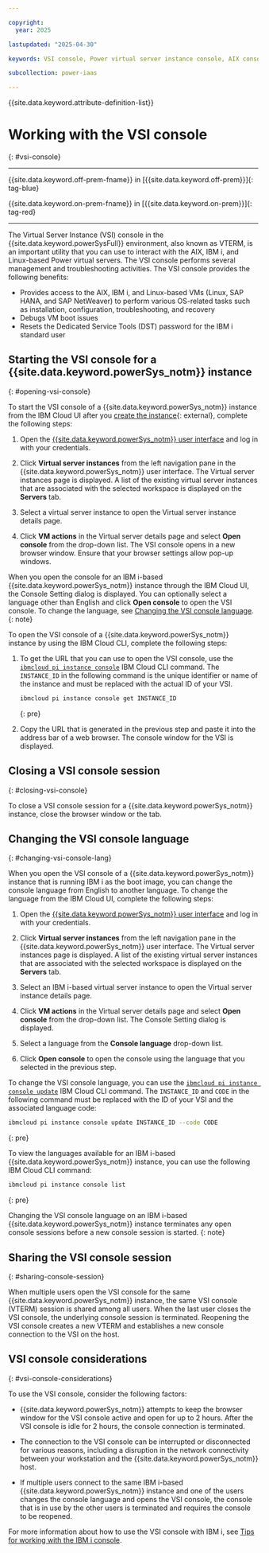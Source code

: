 ```yaml
---

copyright:
  year: 2025

lastupdated: "2025-04-30"

keywords: VSI console, Power virtual server instance console, AIX console, IBM i console, PowerVS console, VTERM, vterm

subcollection: power-iaas

---
```


{{site.data.keyword.attribute-definition-list}}

# Working with the VSI console
{: #vsi-console}

---

{{site.data.keyword.off-prem-fname}} in [{{site.data.keyword.off-prem}}]{: tag-blue}


{{site.data.keyword.on-prem-fname}} in [{{site.data.keyword.on-prem}}]{: tag-red}


---

The Virtual Server Instance (VSI) console in the {{site.data.keyword.powerSysFull}} environment, also known as VTERM, is an important utility that you can use to interact with the AIX, IBM i, and Linux-based Power virtual servers. The VSI console performs several management and troubleshooting activities. The VSI console provides the following benefits:

- Provides access to the AIX, IBM i, and Linux-based VMs (Linux, SAP HANA, and SAP NetWeaver) to perform various OS-related tasks such as installation, configuration, troubleshooting, and recovery
- Debugs VM boot issues
- Resets the Dedicated Service Tools (DST) password for the IBM i standard user

## Starting the VSI console for a {{site.data.keyword.powerSys_notm}} instance
{: #opening-vsi-console}

To start the VSI console of a {{site.data.keyword.powerSys_notm}} instance from the IBM Cloud UI after you [create the instance](/docs/power-iaas?topic=power-iaas-creating-power-virtual-server){: external}, complete the following steps:

1. Open the [{{site.data.keyword.powerSys_notm}} user interface](https://cloud.ibm.com/power/overview) and log in with your credentials.

2. Click **Virtual server instances** from the left navigation pane in the {{site.data.keyword.powerSys_notm}} user interface. The Virtual server instances page is displayed. A list of the existing virtual server instances that are associated with the selected workspace is displayed on the **Servers** tab.

3. Select a virtual server instance to open the Virtual server instance details page.

4. Click **VM actions** in the Virtual server details page and select **Open console** from the drop-down list. The VSI console opens in a new browser window. Ensure that your browser settings allow pop-up windows.

  When you open the console for an IBM i-based {{site.data.keyword.powerSys_notm}} instance through the IBM Cloud UI, the Console Setting dialog is displayed. You can optionally select a language other than English and click **Open console** to open the VSI console. To change the language, see [Changing the VSI console language](#changing-vsi-console-lang).
  {: note}

To open the VSI console of a {{site.data.keyword.powerSys_notm}} instance by using the IBM Cloud CLI, complete the following steps:

1. To get the URL that you can use to open the VSI console, use the [`ibmcloud pi instance console`](/docs/power-iaas?topic=power-iaas-power-iaas-cli-reference-v1#ibmcloud-pi-instance-get) IBM Cloud CLI command. The `INSTANCE_ID` in the following command is the unique identifier or name of the instance and must be replaced with the actual ID of your VSI.

    ```sh
    ibmcloud pi instance console get INSTANCE_ID
    ```
    {: pre}

2. Copy the URL that is generated in the previous step and paste it into the address bar of a web browser. The console window for the VSI is displayed.

## Closing a VSI console session
{: #closing-vsi-console}

To close a VSI console session for a {{site.data.keyword.powerSys_notm}} instance, close the browser window or the tab.

## Changing the VSI console language
{: #changing-vsi-console-lang}

When you open the VSI console of a {{site.data.keyword.powerSys_notm}} instance that is running IBM i as the boot image, you can change the console language from English to another language. To change the language from the IBM Cloud UI, complete the following steps:

1. Open the [{{site.data.keyword.powerSys_notm}} user interface](https://cloud.ibm.com/power/overview) and log in with your credentials.

2. Click **Virtual server instances** from the left navigation pane in the {{site.data.keyword.powerSys_notm}} user interface. The Virtual server instances page is displayed. A list of the existing virtual server instances that are associated with the selected workspace is displayed on the **Servers** tab.

3. Select an IBM i-based virtual server instance to open the Virtual server instance details page.

4. Click **VM actions** in the Virtual server details page and select **Open console** from the drop-down list. The Console Setting dialog is displayed.

5. Select a language from the **Console language** drop-down list.

6. Click **Open console** to open the console using the language that you selected in the previous step.

To change the VSI console language, you can use the [`ibmcloud pi instance console update`](/docs/power-iaas?topic=power-iaas-power-iaas-cli-reference-v1#ibmcloud-pi-instance-console-update) IBM Cloud CLI command. The `INSTANCE_ID` and `CODE` in the following command must be replaced with the ID of your VSI and the associated language code:

```sh
ibmcloud pi instance console update INSTANCE_ID --code CODE
```
{: pre}

To view the languages available for an IBM i-based {{site.data.keyword.powerSys_notm}} instance, you can use the following IBM Cloud CLI command:

```sh
ibmcloud pi instance console list
```
{: pre}

Changing the VSI console language on an IBM i-based {{site.data.keyword.powerSys_notm}} instance terminates any open console sessions before a new console session is started.
{: note}

## Sharing the VSI console session
{: #sharing-console-session}

When multiple users open the VSI console for the same {{site.data.keyword.powerSys_notm}} instance, the same VSI console (VTERM) session is shared among all users. When the last user closes the VSI console, the underlying console session is terminated. Reopening the VSI console creates a new VTERM and establishes a new console connection to the VSI on the host.

## VSI console considerations
{: #vsi-console-considerations}

To use the VSI console, consider the following factors:

- {{site.data.keyword.powerSys_notm}} attempts to keep the browser window for the VSI console active and open for up to 2 hours. After the VSI console is idle for 2 hours, the console connection is terminated.

- The connection to the VSI console can be interrupted or disconnected for various reasons, including a disruption in the network connectivity between your workstation and the {{site.data.keyword.powerSys_notm}} host.

- If multiple users connect to the same IBM i-based {{site.data.keyword.powerSys_notm}} instance and one of the users changes the console language and opens the VSI console, the console that is in use by the other users is terminated and requires the console to be reopened.

For more information about how to use the VSI console with IBM i, see [Tips for working with the IBM i console](/docs/en/power-virtual-server?topic=i-configuring-your-virtual-machine-vm#tips-ibmi).
